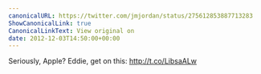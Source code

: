 ```yaml
---
canonicalURL: https://twitter.com/jmjordan/status/275612853887713283
ShowCanonicalLink: true
CanonicalLinkText: View original on
date: 2012-12-03T14:50:00+00:00
---
```

Seriously, Apple? Eddie, get on this: http://t.co/LibsaALw